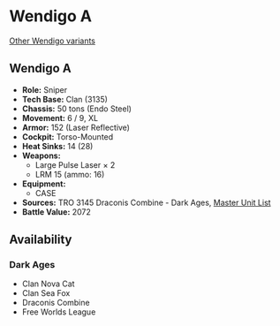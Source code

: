 # Wendigo A

[Other Wendigo variants](../wendigo.md)

## Wendigo A
- **Role:** Sniper
- **Tech Base:** Clan (3135)
- **Chassis:** 50 tons (Endo Steel)
- **Movement:** 6 / 9, XL
- **Armor:** 152 (Laser Reflective)
- **Cockpit:** Torso-Mounted
- **Heat Sinks:** 14 (28)
- **Weapons:**
  - Large Pulse Laser × 2
  - LRM 15 (ammo: 16)
- **Equipment:**
  - CASE
- **Sources:** TRO 3145 Draconis Combine - Dark Ages, [Master Unit List](http://masterunitlist.info/Unit/Details/6404/wendigo-a)
- **Battle Value:** 2072

## Availability

### Dark Ages
- Clan Nova Cat
- Clan Sea Fox
- Draconis Combine
- Free Worlds League

